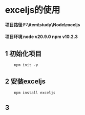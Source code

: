 # exceljs的使用

#### 项目路径 F:\item\study\Node\exceljs

#### 项目环境 node v20.9.0  npm v10.2.3



## 1 初始化项目
        npm init -y



## 2 安装exceljs
        npm install exceljs



## 3